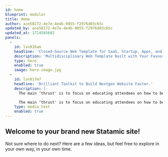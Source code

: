 ```yaml
---
id: home
blueprint: modular
title: Home
author: ace58172-4e7e-4e4b-9055-f2976d03c65c
updated_by: ace58172-4e7e-4e4b-9055-f2976d03c65c
updated_at: 1714585602
panels:
  -
    id: lvn816am
    headline: 'Closed-Source Web Template for SaaS, Startup, Apps, and More'
    description: 'Multidisciplinary Web Template Built with Your Favourite Technology - HTML Bootstrap, Tailwind and React NextJS.'
    type: hero
    enabled: true
    image: hero-image.jpg
  -
    id: lvn817m7
    headline: 'Brilliant Toolkit to Build Nextgen Website Faster.'
    description: |-
      The main ‘thrust' is to focus on educating attendees on how to best protect highly vulnerable business applications with interactive panel discussions and roundtables led by subject matter experts.

      The main ‘thrust' is to focus on educating attendees on how to best protect highly vulnerable business applications with interactive panel.
    type: media_text
    enabled: true
---
```

## Welcome to your brand new Statamic site!

Not sure where to do next? Here are a few ideas, but feel free to explore in your own way, in your own time.
